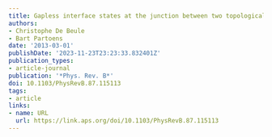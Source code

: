 ```yaml
---
title: Gapless interface states at the junction between two topological insulators
authors:
- Christophe De Beule
- Bart Partoens
date: '2013-03-01'
publishDate: '2023-11-23T23:23:33.832401Z'
publication_types:
- article-journal
publication: '*Phys. Rev. B*'
doi: 10.1103/PhysRevB.87.115113
tags:
- article
links:
- name: URL
  url: https://link.aps.org/doi/10.1103/PhysRevB.87.115113
---
```

